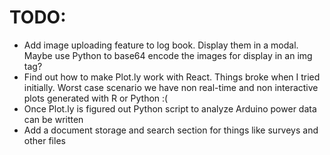 # TODO:
* Add image uploading feature to log book. Display them in a modal. Maybe use Python to base64 encode the images for display in an img tag?
* Find out how to make Plot.ly work with React. Things broke when I tried initially. Worst case scenario we have non real-time and non interactive plots generated with R or Python :(
* Once Plot.ly is figured out Python script to analyze Arduino power data can be written
* Add a document storage and search section for things like surveys and other files
